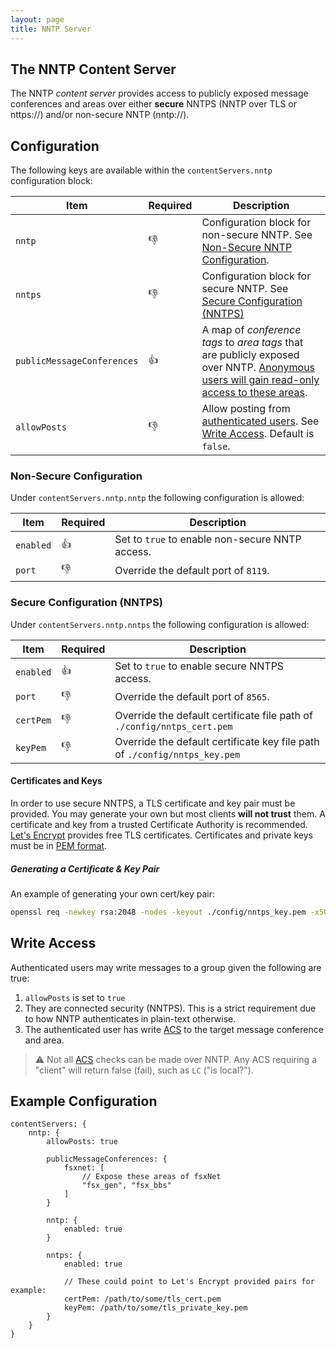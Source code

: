 ```yaml
---
layout: page
title: NNTP Server
---
```

## The NNTP Content Server
The NNTP *content server* provides access to publicly exposed message conferences and areas over either **secure** NNTPS (NNTP over TLS or nttps://) and/or non-secure NNTP (nntp://).

## Configuration
The following keys are available within the `contentServers.nntp` configuration block:


| Item | Required | Description |
|------|----------|-------------|
| `nntp` | :-1: | Configuration block for non-secure NNTP. See [Non-Secure NNTP Configuration](#non-secure-configuration). |
| `nntps` | :-1: | Configuration block for secure NNTP. See [Secure Configuration (NNTPS)](#secure-configuration-nntps) |
| `publicMessageConferences` | :+1: | A map of *conference tags* to *area tags* that are publicly exposed over NNTP. <u>Anonymous users will gain read-only access to these areas</u>. |
| `allowPosts` | :-1: | Allow posting from <u>authenticated users</u>. See [Write Access](#write-access). Default is `false`.

### Non-Secure Configuration
Under `contentServers.nntp.nntp` the following configuration is allowed:

| Item | Required | Description |
|------|----------|-------------|
| `enabled` | :+1: | Set to `true` to enable non-secure NNTP access. |
| `port` | :-1: | Override the default port of `8119`. |

### Secure Configuration (NNTPS)
Under `contentServers.nntp.nntps` the following configuration is allowed:

| Item | Required | Description |
|------|----------|-------------|
| `enabled` | :+1: | Set to `true` to enable secure NNTPS access. |
| `port` | :-1: | Override the default port of `8565`. |
| `certPem` | :-1: | Override the default certificate file path of `./config/nntps_cert.pem` |
| `keyPem` | :-1: | Override the default certificate key file path of `./config/nntps_key.pem` |

#### Certificates and Keys
In order to use secure NNTPS, a TLS certificate and key pair must be provided. You may generate your own but most clients **will not trust** them. A certificate and key from a trusted Certificate Authority is recommended. [Let's Encrypt](https://letsencrypt.org/) provides free TLS certificates. Certificates and private keys must be in [PEM format](https://en.wikipedia.org/wiki/Privacy-Enhanced_Mail).

##### Generating a Certificate & Key Pair
An example of generating your own cert/key pair:
```bash
openssl req -newkey rsa:2048 -nodes -keyout ./config/nntps_key.pem -x509 -days 3050 -out ./config/nntps_cert.pem
```

## Write Access
Authenticated users may write messages to a group given the following are true:

1. `allowPosts` is set to `true`
2. They are connected security (NNTPS). This is a strict requirement due to how NNTP authenticates in plain-text otherwise.
3. The authenticated user has write [ACS](../../configuration/acs.md) to the target message conference and area.

> :warning: Not all [ACS](../../configuration/acs.md) checks can be made over NNTP. Any ACS requiring a "client" will return false (fail), such as `LC` ("is local?").

## Example Configuration
```hjson
contentServers: {
    nntp: {
        allowPosts: true

        publicMessageConferences: {
            fsxnet: [
                // Expose these areas of fsxNet
                "fsx_gen", "fsx_bbs"
            ]
        }

        nntp: {
            enabled: true
        }

        nntps: {
            enabled: true

            // These could point to Let's Encrypt provided pairs for example:
            certPem: /path/to/some/tls_cert.pem
            keyPem: /path/to/some/tls_private_key.pem
        }
    }
}
```

